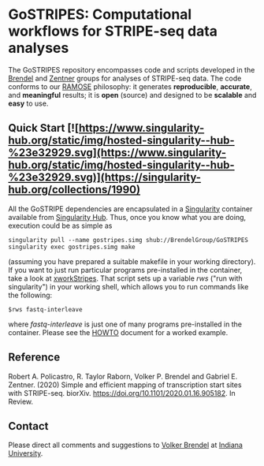 # GoSTRIPES: Computational workflows for STRIPE-seq data analyses

The GoSTRIPES repository encompasses code and scripts developed in the
[Brendel](http://brendelgroup.org/) and [Zentner](http://zentnerlab.bio.indiana.edu/)
groups for analyses of STRIPE-seq data.
The code conforms to our [RAMOSE](https://brendelgroup.github.io/)
philosophy: it generates __reproducible__, __accurate__, and __meaningful__
results; it is __open__ (source) and designed to be __scalable__ and
__easy__ to use.


## Quick Start [![https://www.singularity-hub.org/static/img/hosted-singularity--hub-%23e32929.svg](https://www.singularity-hub.org/static/img/hosted-singularity--hub-%23e32929.svg)](https://singularity-hub.org/collections/1990)

All the GoSTRIPE dependencies are encapsulated in a
[Singularity](https://www.sylabs.io/docs/) container available from
[Singularity Hub](https://singularity-hub.org/).
Thus, once you know what you are doing, execution could be as simple as

```
singularity pull --name gostripes.simg shub://BrendelGroup/GoSTRIPES
singularity exec gostripes.simg make
```

(assuming you have prepared a suitable makefile in your working directory).
If you want to just run particular programs pre-installed in the container,
take a look at [xworkStripes](./bin/xworkStripes).
That script sets up a variable _rws_ ("run with singularity") in your working
shell, which allows you to run commands like the following:

```
$rws fastq-interleave
```

where _fastq-interleave_ is just one of many programs pre-installed in the
container. Please see the [HOWTO](./HOWTO.md) document for a worked example.


## Reference

Robert A. Policastro, R. Taylor Raborn, Volker P. Brendel and Gabriel E. Zentner. (2020) Simple and efficient mapping of transcription start sites with STRIPE-seq. biorXiv. https://doi.org/10.1101/2020.01.16.905182. In Review.


## Contact

Please direct all comments and suggestions to
[Volker Brendel](<mailto:vbrendel@indiana.edu>)
at [Indiana University](http://brendelgroup.org/).
